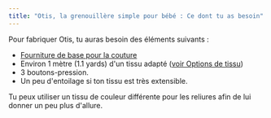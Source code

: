 ```yaml
---
title: "Otis, la grenouillère simple pour bébé : Ce dont tu as besoin"
---
```


Pour fabriquer Otis, tu auras besoin des éléments suivants :

- [Fourniture de base pour la couture](/docs/sewing/basic-sewing-supplies)
- Environ 1 mètre (1.1 yards) d'un tissu adapté ([voir Options de tissu](/docs/designs/otis/fabric/))
- 3 boutons-pression.
- Un peu d'entoilage si ton tissu est très extensible.

<Note>

Tu peux utiliser un tissu de couleur différente pour les reliures afin de lui donner un peu plus d'allure.

</Note>
